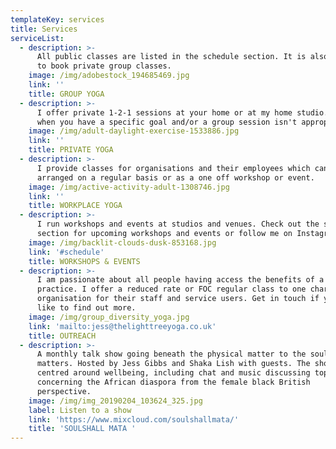 ```yaml
---
templateKey: services
title: Services
serviceList:
  - description: >-
      All public classes are listed in the schedule section. It is also possible
      to book private group classes.
    image: /img/adobestock_194685469.jpg
    link: ''
    title: GROUP YOGA
  - description: >-
      I offer private 1-2-1 sessions at your home or at my home studio. Perfect
      when you have a specific goal and/or a group session isn't appropriate.
    image: /img/adult-daylight-exercise-1533886.jpg
    link: ''
    title: PRIVATE YOGA
  - description: >-
      I provide classes for organisations and their employees which can be
      arranged on a regular basis or as a one off workshop or event.
    image: /img/active-activity-adult-1308746.jpg
    link: ''
    title: WORKPLACE YOGA
  - description: >-
      I run workshops and events at studios and venues. Check out the schedule
      section for upcoming workshops and events or follow me on Instagram.
    image: /img/backlit-clouds-dusk-853168.jpg
    link: '#schedule'
    title: WORKSHOPS & EVENTS
  - description: >-
      I am passionate about all people having access the benefits of a Yoga
      practice. I offer a reduced rate or FOC regular class to one charitable
      organisation for their staff and service users. Get in touch if you would
      like to find out more.
    image: /img/group_diversity_yoga.jpg
    link: 'mailto:jess@thelighttreeyoga.co.uk'
    title: OUTREACH
  - description: >-
      A monthly talk show going beneath the physical matter to the soul of what
      matters. Hosted by Jess Gibbs and Shaka Lish with guests. The show is
      centred around wellbeing, including chat and music discussing topics
      concerning the African diaspora from the female black British
      perspective. 
    image: /img/img_20190204_103624_325.jpg
    label: Listen to a show
    link: 'https://www.mixcloud.com/soulshallmata/'
    title: 'SOULSHALL MATA '
---
```


